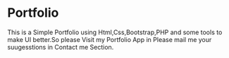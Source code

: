 # Portfolio
This is a Simple Portfolio using Html,Css,Bootstrap,PHP and some tools to make UI better.So please Visit my Portfolio App in Please mail me your suugesstions in Contact me Section.

